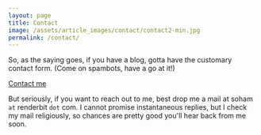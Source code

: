 ```yaml
---
layout: page
title: Contact
image: /assets/article_images/contact/contact2-min.jpg
permalink: /contact/
---
```


So, as the saying goes, if you have a blog, gotta have the customary contact form. (Come on spambots, have a go at it!)

<a href="https://sohambanerjee1.typeform.com/to/xvFJhK" class="typeform-share button" data-mode="drawer_left" data-hide-headers="true" data-hide-footer="true" target="_blank"> <i class="fa fa-envelope-o fa-fw"></i> Contact me </a>

But seriously, if you want to reach out to me, best drop me a mail at soham `at` renderbit `dot` com. I cannot promise instantaneous replies, but I check my mail religiously, so chances are pretty good you'll hear back from me soon. 

<script> (function() { var qs,js,q,s,d=document, gi=d.getElementById, ce=d.createElement, gt=d.getElementsByTagName, id="typef_orm", b="https://embed.typeform.com/"; if(!gi.call(d,id)) { js=ce.call(d,"script"); js.id=id; js.src=b+"embed.js"; q=gt.call(d,"script")[0]; q.parentNode.insertBefore(js,q) } })() </script>
 